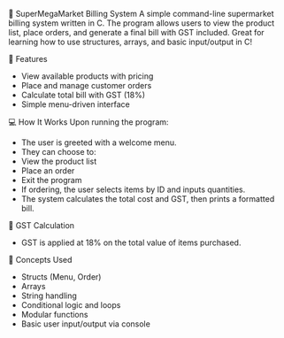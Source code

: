 🛒 SuperMegaMarket Billing System
A simple command-line supermarket billing system written in C. The program allows users to view the product list, place orders, and generate a final bill with GST included. Great for learning how to use structures, arrays, and basic input/output in C!


📌 Features
- View available products with pricing
- Place and manage customer orders
- Calculate total bill with GST (18%)
- Simple menu-driven interface


💻 How It Works
Upon running the program:
- The user is greeted with a welcome menu.
- They can choose to:
- View the product list
- Place an order
- Exit the program
- If ordering, the user selects items by ID and inputs quantities.
- The system calculates the total cost and GST, then prints a formatted bill.


🧮 GST Calculation
- GST is applied at 18% on the total value of items purchased.


🧠 Concepts Used
- Structs (Menu, Order)
- Arrays
- String handling
- Conditional logic and loops
- Modular functions
- Basic user input/output via console
